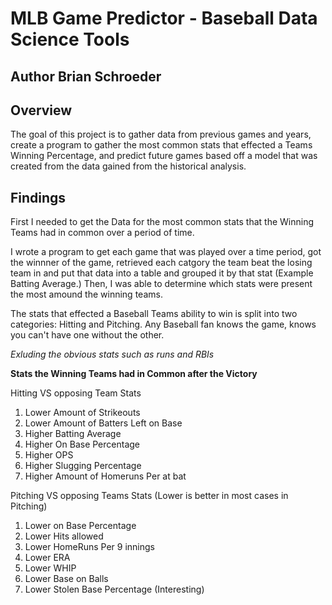 # MLB Game Predictor - Baseball Data Science Tools

## Author Brian Schroeder

## Overview
The goal of this project is to gather data from previous games and years, create a program to gather the most common stats that effected a Teams Winning Percentage, and
predict future games based off a model that was created from the data gained from the historical analysis.

## Findings

First I needed to get the Data for the most common stats that the Winning Teams had in common over a period of time.

I wrote a program to get each game that was played over a time period, got the winnner of the game, retrieved each catgory the team beat the losing team in and put that data into a table and grouped it by that stat (Example Batting Average.) Then, I was able to determine which stats were present the most amound the winning teams.

The stats that effected a Baseball Teams ability to win is split into two categories: Hitting and Pitching. Any Baseball fan knows the game, knows you can't have one without the other. 

*Exluding the obvious stats such as runs and RBIs*

**Stats the Winning Teams had in Common after the Victory**

Hitting VS opposing Team Stats 

1. Lower Amount of Strikeouts
2. Lower Amount of Batters Left on Base
3. Higher Batting Average
4. Higher On Base Percentage
5. Higher OPS
6. Higher Slugging Percentage
7. Higher Amount of Homeruns Per at bat

Pitching VS opposing Teams Stats (Lower is better in most cases in Pitching)

1. Lower on Base Percentage
2. Lower Hits allowed
3. Lower HomeRuns Per 9 innings
4. Lower ERA
5. Lower WHIP
6. Lower Base on Balls
7. Lower Stolen Base Percentage (Interesting)


